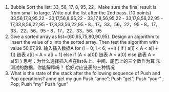 1. Bubble Sort the list: 33, 56, 17, 8, 95, 22。Make sure the final result is
from small to large.
Write out the list after the 2nd pass. (10 points)
33,56,17,8,95,22 - 33,17,56,8,95,22 - 33,17,8,56,95,22 - 33,17,8,56,22,95 - 17,33,8,56,22,95 - 17,8,33,56,22,95 - 8，17，33，56，22，95 - 8，17，33，22，56，95 - 8，17，22，33，56，95
2. Give a sorted array as list={60,65,75,80,90,95}. Design an algorithm to
insert the value of x into the sorted array. Then test the algorithm with
value 50,67,99.
 输入插入数据A
 for (i = 0; i < 6; ++i) {
      if ( a[i] < A < a[i + 1])
          链表  a[i] < A < a[i + 1]
      else if (A < a[0])
         链表 A < a[0]
     else
         链表 A > a[5]
 }
思考：为什么选择插入点在list头上、中间、尾巴上的三个数作为算
法测试的数据，你能解释吗？  恰好对应链表的三种情况
3. What is the state of the stack after the following sequence of Push and
Pop operations?  anne
                 get
                 my
                 gun
Push “anne”; Push “get”; Push “your” ; Pop; Push “my” Push “gun”
